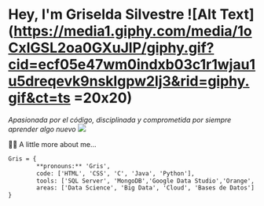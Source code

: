 # Hey, I'm Griselda Silvestre ![Alt Text](https://media1.giphy.com/media/1oCxIGSL2oa0GXuJlP/giphy.gif?cid=ecf05e47wm0indxb03c1r1wjau1u5dreqevk9nsklgpw2lj3&rid=giphy.gif&ct=ts =20x20)


*Apasionada por el código, disciplinada y comprometida por siempre aprender algo nuevo*
![](https://media0.giphy.com/media/SDm6SD4TJxCXLFMq9g/giphy.gif?cid=ecf05e47om8x1fxfs21fd9c4251zm65vxp6x2yaif67gwb0z&rid=giphy.gif&ct=s)





:pouting_woman: A little more about me...
```diff
Gris = {
        **pronouns:** 'Gris',
        code: ['HTML', 'CSS', 'C', 'Java', 'Python'],
        tools: ['SQL Server', 'MongoDB','Google Data Studio','Orange', 'Excel Intermedio'],
        areas: ['Data Science', 'Big Data', 'Cloud', 'Bases de Datos']
}
```
<!---
Gris-95/Gris-95 is a ✨ special ✨ repository because its `README.md` (this file) appears on your GitHub profile.
You can click the Preview link to take a look at your changes.
--->
